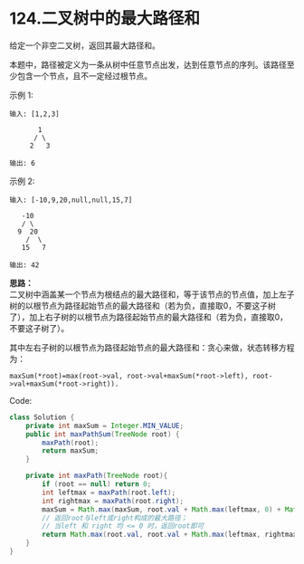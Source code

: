 # 124.二叉树中的最大路径和

给定一个非空二叉树，返回其最大路径和。

本题中，路径被定义为一条从树中任意节点出发，达到任意节点的序列。该路径至少包含一个节点，且不一定经过根节点。

示例 1:
```
输入: [1,2,3]

       1
      / \
     2   3

输出: 6
```
示例 2:
```
输入: [-10,9,20,null,null,15,7]

   -10
   / \
  9  20
    /  \
   15   7

输出: 42
```

__思路：__  
二叉树中涵盖某一个节点为根结点的最大路径和，等于该节点的节点值，加上左子树的以根节点为路径起始节点的最大路径和（若为负，直接取0，不要这子树了），加上右子树的以根节点为路径起始节点的最大路径和（若为负，直接取0，不要这子树了）。

其中左右子树的以根节点为路径起始节点的最大路径和：贪心来做，状态转移方程为：
```
maxSum(*root)=max(root->val, root->val+maxSum(*root->left), root->val+maxSum(*root->right)).
```

Code:
```java
class Solution {
    private int maxSum = Integer.MIN_VALUE;
    public int maxPathSum(TreeNode root) {
        maxPath(root);
        return maxSum;
    }

    private int maxPath(TreeNode root){
        if (root == null) return 0;
        int leftmax = maxPath(root.left);
        int rightmax = maxPath(root.right);
        maxSum = Math.max(maxSum, root.val + Math.max(leftmax, 0) + Math.max(rightmax, 0)); 
        // 返回root与left或right构成的最大路径；
        // 当left 和 right 均 <= 0 时，返回root即可
        return Math.max(root.val, root.val + Math.max(leftmax, rightmax));
    }
}
```